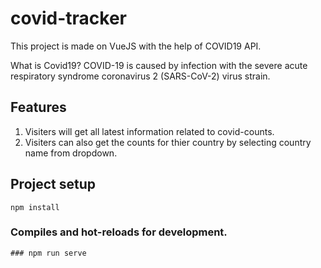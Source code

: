 # covid-tracker
This project is made on VueJS with the help of COVID19 API.

What is Covid19?
COVID-19 is caused by infection with the severe acute respiratory syndrome coronavirus 2 (SARS-CoV-2) virus strain.

## Features
1. Visiters will get all latest information related to covid-counts.
2. Visiters can also get the counts for thier country by selecting country name from dropdown.

## Project setup
```
npm install
```

### Compiles and hot-reloads for development.

```
### npm run serve


```




